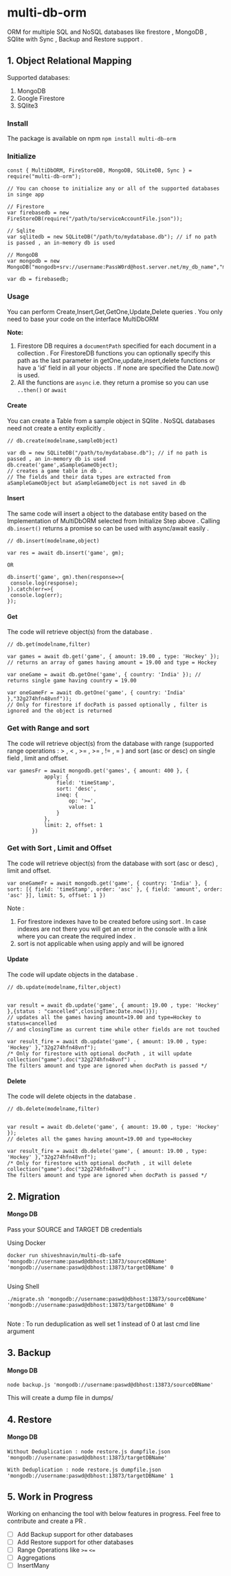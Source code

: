# multi-db-orm
ORM for multiple SQL and NoSQL databases like firestore , MongoDB , SQlite with Sync ,  Backup and Restore support .

## 1. Object Relational Mapping

Supported databases:
1. MongoDB
2. Google Firestore
3. SQlite3

### Install
The package is available on npm
`
npm install multi-db-orm
`

### Initialize
```
const { MultiDbORM, FireStoreDB, MongoDB, SQLiteDB, Sync } = require("multi-db-orm");

// You can choose to initialize any or all of the supported databases in singe app

// Firestore
var firebasedb = new FireStoreDB(require("/path/to/serviceAccountFile.json"));

// Sqlite
var sqlitedb = new SQLiteDB("/path/to/mydatabase.db"); // if no path is passed , an in-memory db is used

// MongoDB
var mongodb = new MongoDB("mongodb+srv://username:PassW0rd@host.server.net/my_db_name","my_db_name");

var db = firebasedb;
```

### Usage 
You can perform Create,Insert,Get,GetOne,Update,Delete queries . You only need to base your code on the interface MultiDbORM

<b>Note:</b>
 1. Firestore DB requires a `documentPath` specified for each document in a collection . For FirestoreDB functions you can optionally specify this path as the last parameter in getOne,update,insert,delete functions or have a 'id' field in all your objects . If none are specified the Date.now() is used.
 2. All the functions are `async` i.e. they return a promise so you can use `..then()` or `await`

#### Create
You can create a Table from a sample object in SQlite . NoSQL databases need not create a entity explicitly .
```
// db.create(modelname,sampleObject)

var db = new SQLiteDB("/path/to/mydatabase.db"); // if no path is passed , an in-memory db is used
db.create('game',aSampleGameObject); 
// creates a game table in db . 
// The fields and their data types are extracted from aSampleGameObject but aSampleGameObject is not saved in db
```

#### Insert
The same code will insert a object to the database entity based on the Implementation of MultiDbORM selected from Initialize Step above . Calling `db.insert()` returns a promise so can be used with async/await easily .
```
// db.insert(modelname,object)

var res = await db.insert('game', gm);

OR

db.insert('game', gm).then(response=>{
 console.log(response);
}).catch(err=>{
 console.log(err);
});
```

#### Get
The code will retrieve object(s) from the database .
```
// db.get(modelname,filter)

var games = await db.get('game', { amount: 19.00 , type: 'Hockey' }); 
// returns an array of games having amount = 19.00 and type = Hockey

var oneGame = await db.getOne('game', { country: 'India' }); // returns single game having country = 19.00 

var oneGameFr = await db.getOne('game', { country: 'India' },"32g274hfn48vnf")); 
// Only for firestore if docPath is passed optionally , filter is ignored and the object is returned
```


### Get with Range and sort
The code will retrieve object(s) from the database with range (supported range operations : > , < , >= , >= , != , = ) and sort (asc or desc) on single field , limit and offset.
```
var gamesFr = await mongodb.get('games', { amount: 400 }, {
            apply: {
                field: 'timeStamp',
                sort: 'desc',
                ineq: {
                    op: '>=',
                    value: 1
                }
            },
            limit: 2, offset: 1
        })

```

### Get with Sort , Limit and Offset
The code will retrieve object(s) from the database with sort (asc or desc) , limit and offset.
```
var oneGameFr = await mongodb.get('game', { country: 'India' }, { sort: [{ field: 'timeStamp', order: 'asc' }, { field: 'amount', order: 'asc' }], limit: 5, offset: 1 })

```
Note : 
1. For firestore indexes have to be created before using sort . In case indexes are not there you will get an error in the console with a link where you can create the required index .
2. sort is not applicable when using apply and will be ignored


#### Update
The code will update objects in the database .
```
// db.update(modelname,filter,object)


var result = await db.update('game', { amount: 19.00 , type: 'Hockey' },{status : "cancelled",closingTime:Date.now()}); 
// updates all the games having amount=19.00 and type=Hockey to status=cancelled 
// and closingTime as current time while other fields are not touched

var result_fire = await db.update('game', { amount: 19.00 , type: 'Hockey' },"32g274hfn48vnf"); 
/* Only for firestore with optional docPath , it will update collection("game").doc("32g274hfn48vnf") .
The filters amount and type are ignored when docPath is passed */
```

#### Delete
The code will delete objects in the database .
````
// db.delete(modelname,filter)


var result = await db.delete('game', { amount: 19.00 , type: 'Hockey' }); 
// deletes all the games having amount=19.00 and type=Hockey  

var result_fire = await db.delete('game', { amount: 19.00 , type: 'Hockey' },"32g274hfn48vnf");
/* Only for firestore with optional docPath , it will delete collection("game").doc("32g274hfn48vnf") .
The filters amount and type are ignored when docPath is passed */
````




## 2. Migration

#### Mongo DB

Pass your SOURCE and TARGET DB credentials 

Using Docker
```
docker run shiveshnavin/multi-db-safe 'mongodb://username:paswd@dbhost:13873/sourceDBName' 'mongodb://username:paswd@dbhost:13873/targetDBName' 0
 
```
Using Shell
```
./migrate.sh 'mongodb://username:paswd@dbhost:13873/sourceDBName' 'mongodb://username:paswd@dbhost:13873/targetDBName' 0
 
```
 
Note : To run deduplication as well set 1 instead of 0 at last cmd line argument

## 3. Backup 

#### Mongo DB
```
node backup.js 'mongodb://username:paswd@dbhost:13873/sourceDBName'
```

This will create a dump file in dumps/

## 4. Restore

#### Mongo DB
```
Without Deduplication : node restore.js dumpfile.json 'mongodb://username:paswd@dbhost:13873/targetDBName' 

With Deduplication : node restore.js dumpfile.json 'mongodb://username:paswd@dbhost:13873/targetDBName' 1
```


## 5. Work in Progress
Working on enhancing the tool with below features in progress. Feel free to contribute and create a PR .

- [ ] Add Backup support for other databases
- [ ] Add Restore support for other databases
- [ ] Range Operations like `>=` `<=` 
- [ ] Aggregations
- [ ] InsertMany
